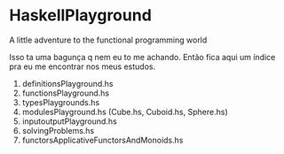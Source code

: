# HaskellPlayground
A little adventure to the functional programming world

Isso ta uma bagunça q nem eu to me achando. Então fica aqui um índice pra eu me encontrar nos meus estudos.
1. definitionsPlayground.hs
2. functionsPlayground.hs
3. typesPlaygrounds.hs
4. modulesPlayground.hs (Cube.hs, Cuboid.hs, Sphere.hs)
5. inputoutputPlayground.hs
6. solvingProblems.hs 
7. functorsApplicativeFunctorsAndMonoids.hs
